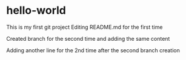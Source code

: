 # hello-world
This is my first git project
Editing README.md for the first time


Created branch for the second time and adding the same content

Adding another line for the 2nd time after the second branch creation
